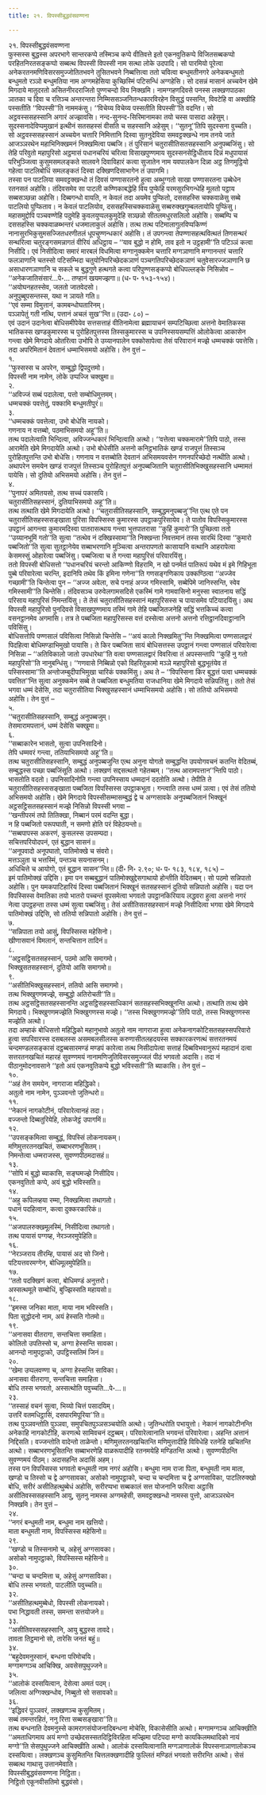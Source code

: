 ```yaml
---
title: २१. विपस्सीबुद्धवंसवण्णना

---
```

२१. विपस्सीबुद्धवंसवण्णना  
फुस्सस्स बुद्धस्स अपरभागे सान्तरकप्पे तस्मिञ्च कप्पे वीतिवत्ते इतो एकनवुतिकप्पे विजितसब्बकप्पो परहितनिरतसङ्कप्पो सब्बत्थ विपस्सी विपस्सी नाम सत्था लोके उदपादि। सो पारमियो पूरेत्वा अनेकरतनमणिविसरसमुज्जोतितभवने तुसितभवने निब्बत्तित्वा ततो चवित्वा बन्धुमतीनगरे अनेकबन्धुमतो बन्धुमतो रञ्ञो बन्धुमतिया नाम अग्गमहेसिया कुच्छिस्मिं पटिसन्धिं अग्गहेसि। सो दसन्नं मासानं अच्चयेन खेमे मिगदाये मातुदरतो असितनीरदराजितो पुण्णचन्दो विय निक्खमि। नामग्गहणदिवसे पनस्स लक्खणपाठका ञातका च दिवा च रत्तिञ्च अन्तरन्तरा निम्मिससञ्जनितन्धकारविरहेन विसुद्धं पस्सन्ति, विवटेहि वा अक्खीहि पस्सतीति ‘‘विपस्सी’’ति नाममकंसु। ‘‘विचेय्य विचेय्य पस्सतीति विपस्सी’’ति वदन्ति। सो अट्ठवस्ससहस्सानि अगारं अज्झावसि। नन्द-सुनन्द-सिरिमानामका तयो चस्स पासादा अहेसुम्।  
सुदस्सनादेविप्पमुखानं इत्थीनं सतसहस्सं वीसति च सहस्सानि अहेसुम्। ‘‘सुतनू’’तिपि सुदस्सना वुच्चति। सो अट्ठवस्ससहस्सानं अच्चयेन चत्तारि निमित्तानि दिस्वा सुतनुदेविया समवट्टक्खन्धे नाम तनये जाते आजञ्ञरथेन महाभिनिक्खमनं निक्खमित्वा पब्बजि। तं पुरिसानं चतुरासीतिसतसहस्सानि अनुपब्बजिंसु। सो तेहि परिवुतो महापुरिसो अट्ठमासं पधानचरियं चरित्वा विसाखपुण्णमाय सुदस्सनसेट्ठिधीताय दिन्नं मधुपायासं परिभुञ्जित्वा कुसुमसमलङ्कते सालवने दिवाविहारं कत्वा सुजातेन नाम यवपालकेन दिन्ना अट्ठ तिणमुट्ठियो गहेत्वा पाटलिबोधिं समलङ्कतं दिस्वा दक्खिणदिसाभागेन तं उपागमि।  
तस्सा पन पाटलिया समवट्टक्खन्धो तं दिवसं पण्णासरतनो हुत्वा अब्भुग्गतो साखा पण्णासरतना उब्बेधेन रतनसतं अहोसि। तंदिवसमेव सा पाटली कण्णिकाबद्धेहि विय पुप्फेहि परमसुरभिगन्धेहि मूलतो पट्ठाय सब्बसञ्छन्ना अहोसि। दिब्बगन्धो वायति, न केवलं तदा अयमेव पुप्फितो, दससहस्सि चक्कवाळेसु सब्बे पाटलियो पुप्फिताव। न केवलं पाटलियोव, दससहस्सिचक्कवाळेसु सब्बरुक्खगुम्बलतायोपि पुप्फिंसु। महासमुद्दोपि पञ्चवण्णेहि पदुमेहि कुवलयुप्पलकुमुदेहि सञ्छन्नो सीतलमधुरसलिलो अहोसि। सब्बम्पि च दससहस्सि चक्कवाळब्भन्तरं धजमालाकुलं अहोसि। तत्थ तत्थ पटिमालागुलविप्पकिण्णं नानासुरभिकुसुमसज्जितधरणीतलं धूपचुण्णन्धकारं अहोसि। तं उपगन्त्वा तेपण्णासहत्थवित्थतं तिणसन्थरं सन्थरित्वा चतुरङ्गसमन्नागतं वीरियं अधिट्ठाय – ‘‘याव बुद्धो न होमि, ताव इतो न उट्ठहामी’’ति पटिञ्ञं कत्वा निसीदि। एवं निसीदित्वा समारं मारबलं विधमित्वा मग्गानुक्कमेन चत्तारि मग्गञाणानि मग्गानन्तरं चत्तारि फलञाणानि चतस्सो पटिसम्भिदा चतुयोनिपरिच्छेदकञाणं पञ्चगतिपरिच्छेदकञाणं चतुवेसारज्जञाणानि छ असाधारणञाणानि च सकले च बुद्धगुणे हत्थगते कत्वा परिपुण्णसङ्कप्पो बोधिपल्लङ्के निसिन्नोव –  
‘‘अनेकजातिसंसारं…पे॰… तण्हानं खयमज्झगा॥ (ध॰ प॰ १५३-१५४)।  
‘‘अयोघनहतस्सेव, जलतो जातवेदसो।  
अनुपुब्बूपसन्तस्स, यथा न ञायते गति॥  
‘‘एवं सम्मा विमुत्तानं, कामबन्धोघतारिनम्।  
पञ्ञापेतुं गती नत्थि, पत्तानं अचलं सुख’’न्ति॥ (उदा॰ ८०) –  
एवं उदानं उदानेत्वा बोधिसमीपेयेव सत्तसत्ताहं वीतिनामेत्वा ब्रह्मायाचनं सम्पटिच्छित्वा अत्तनो वेमातिकस्स भातिकस्स खण्डकुमारस्स च पुरोहितपुत्तस्स तिस्सकुमारस्स च उपनिस्सयसम्पत्तिं ओलोकेत्वा आकासेन गन्त्वा खेमे मिगदाये ओतरित्वा उभोपि ते उय्यानपालेन पक्कोसापेत्वा तेसं परिवारानं मज्झे धम्मचक्कं पवत्तेसि। तदा अपरिमितानं देवतानं धम्माभिसमयो अहोसि। तेन वुत्तं –  
१.  
‘‘फुस्सस्स च अपरेन, सम्बुद्धो द्विपदुत्तमो।  
विपस्सी नाम नामेन, लोके उप्पज्जि चक्खुमा॥  
२.  
‘‘अविज्जं सब्बं पदालेत्वा, पत्तो सम्बोधिमुत्तमम्।  
धम्मचक्कं पवत्तेतुं, पक्कामि बन्धुमतीपुरं॥  
३.  
‘‘धम्मचक्कं पवत्तेत्वा, उभो बोधेसि नायको।  
गणनाय न वत्तब्बो, पठमाभिसमयो अहू’’ति॥  
तत्थ पदालेत्वाति भिन्दित्वा, अविज्जन्धकारं भिन्दित्वाति अत्थो। ‘‘वत्तेत्वा चक्कमारामे’’तिपि पाठो, तस्स आरामेति खेमे मिगदायेति अत्थो। उभो बोधेसीति अत्तनो कनिट्ठभातिकं खण्डं राजपुत्तं तिस्सञ्च पुरोहितपुत्तन्ति उभो बोधेसि। गणनाय न वत्तब्बोति देवतानं अभिसमयवसेन गणनपरिच्छेदो नत्थीति अत्थो।  
अथापरेन समयेन खण्डं राजपुत्तं तिस्सञ्च पुरोहितपुत्तं अनुपब्बजितानि चतुरासीतिभिक्खुसहस्सानि धम्मामतं पायेसि। सो दुतियो अभिसमयो अहोसि। तेन वुत्तं –  
४.  
‘‘पुनापरं अमितयसो, तत्थ सच्चं पकासयि।  
चतुरासीतिसहस्सानं, दुतियाभिसमयो अहू’’ति॥  
तत्थ तत्थाति खेमे मिगदायेति अत्थो। ‘‘चतुरासीतिसहस्सानि, सम्बुद्धमनुपब्बजु’’न्ति एत्थ एते पन चतुरासीतिसहस्ससङ्खाता पुरिसा विपस्सिस्स कुमारस्स उपट्ठाकपुरिसायेव। ते पातोव विपस्सिकुमारस्स उपट्ठानं आगन्त्वा कुमारमदिस्वा पातरासत्थाय गन्त्वा भुत्तपातरासा ‘‘कुहिं कुमारो’’ति पुच्छित्वा ततो ‘‘उय्यानभूमिं गतो’’ति सुत्वा ‘‘तत्थेव नं दक्खिस्सामा’’ति निक्खन्ता निवत्तमानं तस्स सारथिं दिस्वा ‘‘कुमारो पब्बजितो’’ति सुत्वा सुतट्ठानेयेव सब्बाभरणानि मुञ्चित्वा अन्तरापणतो कासायानि वत्थानि आहरापेत्वा केसमस्सुं ओहारेत्वा पब्बजिंसु। पब्बजित्वा च ते गन्त्वा महापुरिसं परिवारयिंसु।  
ततो विपस्सी बोधिसत्तो ‘‘पधानचरियं चरन्तो आकिण्णो विहरामि, न खो पनमेतं पातिरूपं यथेव मं इमे गिहिभूता पुब्बे परिवारेत्वा चरन्ति, इदानिपि तथेव किं इमिना गणेना’’ति गणसङ्गणिकाय उक्कण्ठित्वा ‘‘अज्जेव गच्छामी’’ति चिन्तेत्वा पुन – ‘‘अज्ज अवेला, सचे पनाहं अज्ज गमिस्सामि, सब्बेपिमे जानिस्सन्ति, स्वेव गमिस्सामी’’ति चिन्तेसि। तंदिवसञ्च उरुवेलगामसदिसे एकस्मिं गामे गामवासिनो मनुस्सा स्वातनाय सद्धिं परिसाय महापुरिसं निमन्तयिंसु। ते तेसं चतुरासीतिसहस्सानं महापुरिसस्स च पायासमेव पटियादयिंसु। अथ विपस्सी महापुरिसो पुनदिवसे विसाखपुण्णमाय तस्मिं गामे तेहि पब्बजितजनेहि सद्धिं भत्तकिच्चं कत्वा वसनट्ठानमेव अगमासि। तत्र ते पब्बजिता महापुरिसस्स वत्तं दस्सेत्वा अत्तनो अत्तनो रत्तिट्ठानदिवाट्ठानानि पविसिंसु।  
बोधिसत्तोपि पण्णसालं पविसित्वा निसिन्नो चिन्तेसि – ‘‘अयं कालो निक्खमितु’’न्ति निक्खमित्वा पण्णसालद्वारं पिदहित्वा बोधिमण्डाभिमुखो पायासि। ते किर पब्बजिता सायं बोधिसत्तस्स उपट्ठानं गन्त्वा पण्णसालं परिवारेत्वा निसिन्ना – ‘‘अतिविकालो जातो उपधारेथा’’ति वत्वा पण्णसालद्वारं विवरित्वा तं अपस्सन्तापि ‘‘कुहिं नु गतो महापुरिसो’’ति नानुबन्धिंसु। ‘‘गणवासे निब्बिन्नो एको विहरितुकामो मञ्ञे महापुरिसो बुद्धभूतंयेव तं पस्सिस्सामा’’ति अन्तोजम्बुदीपाभिमुखा चारिकं पक्कमिंसु। अथ ते – ‘‘विपस्सिना किर बुद्धत्तं पत्वा धम्मचक्कं पवत्तित’’न्ति सुत्वा अनुक्कमेन सब्बे ते पब्बजिता बन्धुमतिया राजधानिया खेमे मिगदाये सन्निपतिंसु। ततो तेसं भगवा धम्मं देसेसि, तदा चतुरासीतिया भिक्खुसहस्सानं धम्माभिसमयो अहोसि। सो ततियो अभिसमयो अहोसि। तेन वुत्तं –  
५.  
‘‘चतुरासीतिसहस्सानि, सम्बुद्धं अनुपब्बजुम्।  
तेसमारामपत्तानं, धम्मं देसेसि चक्खुमा॥  
६.  
‘‘सब्बाकारेन भासतो, सुत्वा उपनिसादिनो।  
तेपि धम्मवरं गन्त्वा, ततियाभिसमयो अहू’’ति॥  
तत्थ चतुरासीतिसहस्सानि, सम्बुद्धं अनुपब्बजुन्ति एत्थ अनुना योगतो सम्बुद्धन्ति उपयोगवचनं कतन्ति वेदितब्बं, सम्बुद्धस्स पच्छा पब्बजिंसूति अत्थो। लक्खणं सद्दसत्थतो गहेतब्बम्। ‘‘तत्थ आरामपत्तान’’न्तिपि पाठो। भासतोति वदतो। उपनिसादिनोति गन्त्वा उपनिस्साय धम्मदानं ददतोति अत्थो। तेपीति ते चतुरासीतिसहस्ससङ्खाता पब्बजिता विपस्सिस्स उपट्ठाकभूता। गन्त्वाति तस्स धम्मं ञत्वा। एवं तेसं ततियो अभिसमयो अहोसि। खेमे मिगदाये विपस्सीसम्मासम्बुद्धं द्वे च अग्गसावके अनुपब्बजितानं भिक्खूनं अट्ठसट्ठिसतसहस्सानं मज्झे निसिन्नो विपस्सी भगवा –  
‘‘खन्तीपरमं तपो तितिक्खा, निब्बानं परमं वदन्ति बुद्धा।  
न हि पब्बजितो परूपघाती, न समणो होति परं विहेठयन्तो॥  
‘‘सब्बपापस्स अकरणं, कुसलस्स उपसम्पदा।  
सचित्तपरियोदपनं, एतं बुद्धान सासनं॥  
‘‘अनूपवादो अनूपघातो, पातिमोक्खे च संवरो।  
मत्तञ्ञुता च भत्तस्मिं, पन्तञ्च सयनासनम्।  
अधिचित्ते च आयोगो, एतं बुद्धान सासन’’न्ति॥ (दी॰ नि॰ २.९०; ध॰ प॰ १८३, १८४, १८५) –  
इमं पातिमोक्खं उद्दिसि। इमा पन सब्बबुद्धानं पातिमोक्खुद्देसगाथायो होन्तीति वेदितब्बम्। सो पठमो सन्निपातो अहोसि। पुन यमकपाटिहारियं दिस्वा पब्बजितानं भिक्खूनं सतसहस्सानं दुतियो सन्निपातो अहोसि। यदा पन विपस्सिस्स वेमातिका तयो भातरो पच्चन्तं वूपसमेत्वा भगवतो उपट्ठानकिरियाय लद्धवरा हुत्वा अत्तनो नगरं नेत्वा उपट्ठहन्ता तस्स धम्मं सुत्वा पब्बजिंसु। तेसं असीतिसतसहस्सानं मज्झे निसीदित्वा भगवा खेमे मिगदाये पातिमोक्खं उद्दिसि, सो ततियो सन्निपातो अहोसि। तेन वुत्तं –  
७.  
‘‘सन्निपाता तयो आसुं, विपस्सिस्स महेसिनो।  
खीणासवानं विमलानं, सन्तचित्तान तादिनं॥  
८.  
‘‘अट्ठसट्ठिसतसहस्सानं, पठमो आसि समागमो।  
भिक्खुसतसहस्सानं, दुतियो आसि समागमो॥  
९.  
‘‘असीतिभिक्खुसहस्सानं, ततियो आसि समागमो।  
तत्थ भिक्खुगणमज्झे, सम्बुद्धो अतिरोचती’’ति॥  
तत्थ अट्ठसट्ठिसतसहस्सानन्ति अट्ठसट्ठिसहस्साधिकानं सतसहस्सभिक्खूनन्ति अत्थो। तत्थाति तत्थ खेमे मिगदाये। भिक्खुगणमज्झेति भिक्खुगणस्स मज्झे। ‘‘तस्स भिक्खुगणमज्झे’’तिपि पाठो, तस्स भिक्खुगणस्स मज्झेति अत्थो।  
तदा अम्हाकं बोधिसत्तो महिद्धिको महानुभावो अतुलो नाम नागराजा हुत्वा अनेकनागकोटिसतसहस्सपरिवारो हुत्वा सपरिवारस्स दसबलस्स असमबलसीलस्स करुणासीतलहदयस्स सक्कारकरणत्थं सत्तरतनमयं चन्दमण्डलसङ्कासं दट्ठब्बसारमण्डं मण्डपं कारेत्वा तत्थ निसीदापेत्वा सत्ताहं दिब्बविभवानुरूपं महादानं दत्वा सत्तरतनखचितं महारहं सुवण्णमयं नानामणिजुतिविसरसमुज्जलं पीठं भगवतो अदासि। तदा नं पीठानुमोदनावसाने ‘‘इतो अयं एकनवुतिकप्पे बुद्धो भविस्सती’’ति ब्याकासि। तेन वुत्तं –  
१०.  
‘‘अहं तेन समयेन, नागराजा महिद्धिको।  
अतुलो नाम नामेन, पुञ्ञवन्तो जुतिन्धरो॥  
११.  
‘‘नेकानं नागकोटीनं, परिवारेत्वानहं तदा।  
वज्जन्तो दिब्बतुरियेहि, लोकजेट्ठं उपागमिं॥  
१२.  
‘‘उपसङ्कमित्वा सम्बुद्धं, विपस्सिं लोकनायकम्।  
मणिमुत्तरतनखचितं, सब्बाभरणभूसितम्।  
निमन्तेत्वा धम्मराजस्स, सुवण्णपीठमदासहं॥  
१३.  
‘‘सोपि मं बुद्धो ब्याकासि, सङ्घमज्झे निसीदिय।  
एकनवुतितो कप्पे, अयं बुद्धो भविस्सति॥  
१४.  
‘‘अहु कपिलव्हया रम्मा, निक्खमित्वा तथागतो।  
पधानं पदहित्वान, कत्वा दुक्करकारिकं॥  
१५.  
‘‘अजपालरुक्खमूलस्मिं, निसीदित्वा तथागतो।  
तत्थ पायासं पग्गय्ह, नेरञ्जरमुपेहिति॥  
१६.  
‘‘नेरञ्जराय तीरम्हि, पायासं अद सो जिनो।  
पटियत्तवरमग्गेन, बोधिमूलमुपेहिति॥  
१७.  
‘‘ततो पदक्खिणं कत्वा, बोधिमण्डं अनुत्तरो।  
अस्सत्थमूले सम्बोधिं, बुज्झिस्सति महायसो॥  
१८.  
‘‘इमस्स जनिका माता, माया नाम भविस्सति।  
पिता सुद्धोदनो नाम, अयं हेस्सति गोतमो॥  
१९.  
‘‘अनासवा वीतरागा, सन्तचित्ता समाहिता।  
कोलितो उपतिस्सो च, अग्गा हेस्सन्ति सावका।  
आनन्दो नामुपट्ठाको, उपट्ठिस्सतिमं जिनं॥  
२०.  
‘‘खेमा उप्पलवण्णा च, अग्गा हेस्सन्ति साविका।  
अनासवा वीतरागा, सन्तचित्ता समाहिता।  
बोधि तस्स भगवतो, अस्सत्थोति पवुच्चति…पे॰…॥  
२३.  
‘‘तस्साहं वचनं सुत्वा, भिय्यो चित्तं पसादयिम्।  
उत्तरिं वतमधिट्ठासिं, दसपारमिपूरिया’’ति॥  
तत्थ पुञ्ञवन्तोति पुञ्ञवा, समुपचितपुञ्ञसञ्चयोति अत्थो। जुतिन्धरोति पभायुत्तो। नेकानं नागकोटीनन्ति अनेकाहि नागकोटीहि, करणत्थे सामिवचनं दट्ठब्बम्। परिवारेत्वानाति भगवन्तं परिवारेत्वा। अहन्ति अत्तानं निद्दिसति। वज्जन्तोति वादेन्तो ताळेन्तो। मणिमुत्तरतनखचितन्ति मणिमुत्तादीहि विविधेहि रतनेहि खचितन्ति अत्थो। सब्बाभरणभूसितन्ति सब्बाभरणेहि वाळरूपादीहि रतनमयेहि मण्डितन्ति अत्थो। सुवण्णपीठन्ति सुवण्णमयं पीठम्। अदासहन्ति अदासिं अहम्।  
तस्स पन विपस्सिस्स भगवतो बन्धुमती नाम नगरं अहोसि। बन्धुमा नाम राजा पिता, बन्धुमती नाम माता, खण्डो च तिस्सो च द्वे अग्गसावका, असोको नामुपट्ठाको, चन्दा च चन्दमित्ता च द्वे अग्गसाविका, पाटलिरुक्खो बोधि, सरीरं असीतिहत्थुब्बेधं अहोसि, सरीरप्पभा सब्बकालं सत्त योजनानि फरित्वा अट्ठासि असीतिवस्ससहस्सानि आयु, सुतनु नामस्स अग्गमहेसी, समवट्टक्खन्धो नामस्स पुत्तो, आजञ्ञरथेन निक्खमि। तेन वुत्तं –  
२४.  
‘‘नगरं बन्धुमती नाम, बन्धुमा नाम खत्तियो।  
माता बन्धुमती नाम, विपस्सिस्स महेसिनो॥  
२९.  
‘‘खण्डो च तिस्सनामो च, अहेसुं अग्गसावका।  
असोको नामुपट्ठाको, विपस्सिस्स महेसिनो॥  
३०.  
‘‘चन्दा च चन्दमित्ता च, अहेसुं अग्गसाविका।  
बोधि तस्स भगवतो, पाटलीति पवुच्चति॥  
३२.  
‘‘असीतिहत्थमुब्बेधो, विपस्सी लोकनायको।  
पभा निद्धावती तस्स, समन्ता सत्तयोजने॥  
३३.  
‘‘असीतिवस्ससहस्सानि, आयु बुद्धस्स तावदे।  
तावता तिट्ठमानो सो, तारेसि जनतं बहुं॥  
३४.  
‘‘बहुदेवमनुस्सानं, बन्धना परिमोचयि।  
मग्गामग्गञ्च आचिक्खि, अवसेसपुथुज्जने॥  
३५.  
‘‘आलोकं दस्सयित्वान, देसेत्वा अमतं पदम्।  
जलित्वा अग्गिक्खन्धोव, निब्बुतो सो ससावको॥  
३६.  
‘‘इद्धिवरं पुञ्ञवरं, लक्खणञ्च कुसुमितम्।  
सब्बं तमन्तरहितं, ननु रित्ता सब्बसङ्खारा’’ति॥  
तत्थ बन्धनाति देवमनुस्से कामरागसंयोजनादिबन्धना मोचेसि, विकासेसीति अत्थो। मग्गामग्गञ्च आचिक्खीति ‘‘अमताधिगमाय अयं मग्गो उच्छेदसस्सतदिट्ठिविरहिता मज्झिमा पटिपदा मग्गो कायकिलमथादिको नायं मग्गो’’ति सेसपुथुज्जने आचिक्खीति अत्थो। आलोकं दस्सयित्वानाति मग्गञाणालोकं विपस्सनाञाणालोकञ्च दस्सयित्वा। लक्खणञ्च कुसुमितन्ति चित्तलक्खणादीहि फुल्लितं मण्डितं भगवतो सरीरन्ति अत्थो। सेसं सब्बत्थ गाथासु उत्तानमेवाति।  
विपस्सीबुद्धवंसवण्णना निट्ठिता।  
निट्ठितो एकूनवीसतिमो बुद्धवंसो।  